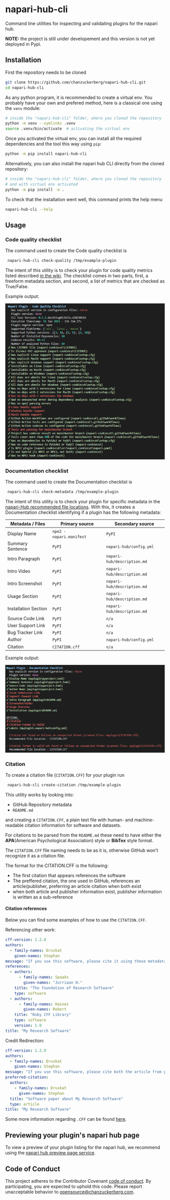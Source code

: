 # napari-hub-cli

Command line utilities for inspecting and validating plugins for the napari hub.

**NOTE:** the project is still under developement and this version is not yet deployed in Pypi.

## Installation

First the repository needs to be cloned

```sh
git clone https://github.com/chanzuckerberg/napari-hub-cli.git
cd napari-hub-cli
```

As any python program, it is recommended to create a virtual env.
You probably have your own and prefered method, here is a classical one using the `venv` module:

```sh
# inside the "napari-hub-cli" folder, where you cloned the repository
python -m venv --symlinks .venv
source .venv/bin/activate  # activating the virtual env
```

Once you activated the virtual env, you can install all the required dependencies and the tool this way using `pip`:

```sh
python -m pip install napari-hub-cli
```

Alternatively, you can also install the napari hub CLI directly from the cloned repository:

```sh
# inside the "napari-hub-cli" folder, where you cloned the repository
# and with virtual env activated
python -m pip install -e .
```

To check that the installation went well, this command prints the help menu

```sh
napari-hub-cli --help
```

## Usage

### Code quality checklist

The command used to create the Code quality checklist is

```bash
 napari-hub-cli check-quality /tmp/example-plugin
```

The intent of this utility is to check your plugin for code quality metrics listed described [in the wiki](https://github.com/chanzuckerberg/napari-hub-cli/wiki/Plugin-quality-checklist-sources).
The checklist comes in two parts, first, a freeform metadata section, and second, a list of metrics that are checked as True/False.

Example output:

![Code quality check from command line using the napari-hub-cli tool](./docs/images/code-quality.png)

### Documentation checklist

The command used to create the Documentation checklist is

```bash
 napari-hub-cli check-metadata /tmp/example-plugin
```

The intent of this utility is to check your plugin for specific metadata in the [napari-Hub recommended file locations](https://github.com/chanzuckerberg/napari-hub/wiki/Customizing-your-plugin's-listing).
With this, it creates a Documentation checklist identifying if a plugin has the following metadata:

| Metadata / Files    | Primary source               | Secondary source                |
| ------------------- | ---------------------------- | ------------------------------- |
| Display Name        | ```npe2 - napari.manifest``` | ```PyPI```                      |
| Summary Sentence    | ```PyPI```                   | ```napari-hub/config.yml```     |
| Intro Paragraph     | ```PyPI```                   | ```napari-hub/description.md``` |
| Intro Video         | ```PyPI```                   | ```napari-hub/description.md``` |
| Intro Screenshot    | ```PyPI```                   | ```napari-hub/description.md``` |
| Usage Section       | ```PyPI```                   | ```napari-hub/description.md``` |
| Installation Section| ```PyPI```                   | ```napari-hub/description.md``` |
| Source Code Link    | ```PyPI```                   | ```n/a```                       |
| User Support Link   | ```PyPI```                   | ```n/a```                       |
| Bug Tracker Link    | ```PyPI```                   | ```n/a```                       |
| Author              | ```PyPI```                   | ```napari-hub/config.yml```     |
| Citation            | ```CITATION.cff```           | ```n/a```                       |

Example output:

![Metadata check from command line using the napari-hub-cli tool](./docs/images/code-metadata.png)

### Citation

To create a citation file (`CITATION.CFF`) for your plugin run

```bash
 napari-hub-cli create-citation /tmp/example-plugin
```

This utility works by looking into:

- GitHub Repository metadata
- `README.md`

and creating a `CITATION.CFF`, a plain text file with human- and machine-readable citation information for software and datasets.

For citations to be parsed from the `README.md` these need to have either the **APA**(American Psychological Association) style or **BibTex** style format.

The `CITATION.CFF` file naming needs to be as it is, otherwise GitHub won't recognize it as a citation file.

The format for the CITATION.CFF is the following:

- The first citation that appears references the software
- The preffered citation, the one used in GitHub, references an article/publisher, preferring an article citation when both exist
- when both article and publisher information exist, publisher information is written as a sub-reference

#### Citation references

Below you can find some examples of how to use the `CITATION.CFF`.

Referencing other work:

```yaml
cff-version: 1.2.0
authors:
  - family-names: Druskat
    given-names: Stephan
message: "If you use this software, please cite it using these metadata."
references:
  - authors:
      - family-names: Spaaks
        given-names: "Jurriaan H."
    title: "The foundation of Research Software"
    type: software
  - authors:
      - family-names: Haines
        given-names: Robert
    title: "Ruby CFF Library"
    type: software
    version: 1.0
title: "My Research Software"
```

Credit Redirection:

```yaml
cff-version: 1.2.0
authors:
  - family-names: Druskat
    given-names: Stephan
message: "If you use this software, please cite both the article from preferred-citation and the software itself."
preferred-citation:
  authors:
    - family-names: Druskat
      given-names: Stephan
  title: "Software paper about My Research Software"
  type: article
title: "My Research Software"
```

Some more information regarding `.CFF` can be found [here](https://docs.github.com/en/repositories/managing-your-repositorys-settings-and-features/customizing-your-repository/about-citation-files).

## Previewing your plugin's napari hub page

To view a preview of your plugin listing for the napari hub, we recommend using the [napari hub preview page service](https://github.com/chanzuckerberg/napari-hub/blob/main/docs/setting-up-preview.md).

## Code of Conduct

This project adheres to the Contributor Covenant [code of conduct](https://github.com/chanzuckerberg/.github/blob/master/CODE_OF_CONDUCT.md). By participating, you are expected to uphold this code. Please report unacceptable behavior to [opensource@chanzuckerberg.com](mailto:opensource@chanzuckerberg.com).
